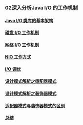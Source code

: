 ### 02深入分析Java I/O 的工作机制
>
#### [Java I/O 类库的基本架构](https://github.com/lu666666/notebooks/blob/master/java/javaweb/02/01.md)
>
#### [磁盘 I/O 工作机制](https://github.com/lu666666/notebooks/blob/master/java/javaweb/02/02.md)
>
#### [网络 I/O 工作机制](https://github.com/lu666666/notebooks/blob/master/java/javaweb/02/03.md)
>
#### [NIO 工作方式](https://github.com/lu666666/notebooks/blob/master/java/javaweb/02/04.md)
>
#### [I/O 调优](https://github.com/lu666666/notebooks/blob/master/java/javaweb/02/05.md)
>
#### [设计模式解析之适配器模式](https://github.com/lu666666/notebooks/blob/master/java/javaweb/02/06.md)
>
#### [设计模式解析之装饰器模式](https://github.com/lu666666/notebooks/blob/master/java/javaweb/02/07.md)
>
#### [适配器模式与装饰器模式的区别](https://github.com/lu666666/notebooks/blob/master/java/javaweb/02/08.md)
>
#### [总结](https://github.com/lu666666/notebooks/blob/master/java/javaweb/02/09.md)
>


